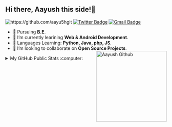 <!-- - 👋 Hi, I’m @aayu5hgit
- 👀 I’m currently pursuing B.Tech
- 🌱 Beginner web developer, andriod developer
- 🌱 Currently Learning Python, Java, php, JS -->

<!---
aayu5hgit/aayu5hgit is a ✨ special ✨ repository because its `README.md` (this file) appears on your GitHub profile.
You can click the Preview link to take a look at your changes.
--->
## Hi there, Aayush this side!👀


<img src="https://komarev.com/ghpvc/?username=aayu5hgit" alt="https://github.com/aayu5hgit" /> [![Twitter Badge](https://img.shields.io/badge/-_aayu5h-00acee?style=flat&logo=Twitter&logoColor=white)](https://twitter.com/_aayu5h "Follow me on Twitter")  [![Gmail Badge](https://img.shields.io/badge/-amtalreja02@gmail.com-c14438?style=flat&logo=Gmail&logoColor=white)](mailto:amtalreja02@gmail.com "Connect via Email")

- 🔭 Pursuing **B.E**.
- 🌱 I’m currently learining **Web & Android Development**.
- 🌱 Languages Learning: **Python, Java, php, JS**.
- 👯 I’m looking to collaborate on **Open Source Projects**.
    <img height="220em" align="right" src="https://cdn-icons-png.flaticon.com/512/560/560216.png" alt="Aayush Github"/>

<details>
  <summary>My GitHub Public Stats :computer:</summary>
  <br/>
  
<!--   <p align="center">
    <img height="150" width="120" src="https://github.com/omagrawal1111/imagebot/blob/main/left-wing.png">
    <img align="center" src="https://github-readme-stats.vercel.app/api?username=aayu5hgit&theme=dark&show_icons=true"/>
    <img height="150" width="120" src="https://github.com/kamleshjoshi8102/imgbot/blob/main/right.png">
  </p> -->
  <p align="center">
  <a>
   <img height="auto" width="60%" align="left" src="https://github-readme-streak-stats.herokuapp.com/?user=aayu5hgit&theme=prussian&hide_border=true"/>
<!--    <img height="150" width="120" src="https://github.com/kamleshjoshi8102/imgbot/blob/main/right.png"> -->
</p>
<br/>  
    
<!--   <h2><summary align="center">Github Stats 📈</summary></h2>
<br/>  
<div>
<a href="https://newgithub-readme-stats.vercel.app/api?username=aayu5hgit&show_icons=true&count_private=true&theme=radical">
  <img  align="left" src="https://newgithub-readme-stats.vercel.app/api?username=kamleshjoshi8102&show_icons=true&count_private=true&theme=radical"  />
</a>
<a href="https://github-readme-stats.vercel.app/api/top-langs/?username=aayu5hgit&hide=php&theme=radical">
  <img align="right" src="https://github-readme-stats.vercel.app/api/top-langs/?username=kamleshjoshi8102&hide=jupyter Notebook,php&theme=radical" height="195" width="250" />
</a>
</div> -->

</details>
